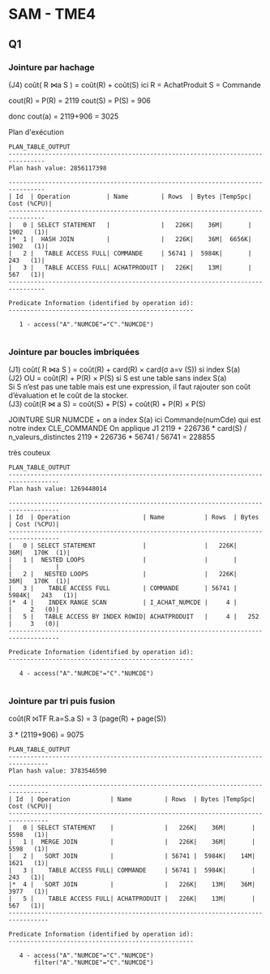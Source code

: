 # SAM - TME4
## Q1
### Jointure par hachage
(J4) coût( R ⋈a S ) = coût(R) + coût(S)
ici R = AchatProduit
S = Commande

cout(R) = P(R) = 2119
cout(S) = P(S) = 906

donc cout(a) = 2119+906 = 3025

Plan d'exécution
```
PLAN_TABLE_OUTPUT                                                               
--------------------------------------------------------------------------------
Plan hash value: 2856117398                                                     
                                                                                
--------------------------------------------------------------------------------
| Id  | Operation          | Name         | Rows  | Bytes |TempSpc| Cost (%CPU)|
--------------------------------------------------------------------------------
|   0 | SELECT STATEMENT   |              |   226K|    36M|       |  1902   (1)|
|*  1 |  HASH JOIN         |              |   226K|    36M|  6656K|  1902   (1)|
|   2 |   TABLE ACCESS FULL| COMMANDE     | 56741 |  5984K|       |   243   (1)|
|   3 |   TABLE ACCESS FULL| ACHATPRODUIT |   226K|    13M|       |   567   (1)|
--------------------------------------------------------------------------------
                                                                                
Predicate Information (identified by operation id):                             
---------------------------------------------------                             
                                                                                
   1 - access("A"."NUMCDE"="C"."NUMCDE")                                        
                                                              
```

### Jointure par boucles imbriquées  
(J1) coût( R ⋈a S ) = coût(R) + card(R) × card(σ a=v (S)) si index S(a)  
(J2) OU = coût(R) + P(R) × P(S) si S est une table sans index S(a)  
Si S n’est pas une table mais est une expression, il faut rajouter son coût d’évaluation et le coût de la stocker.  
(J3) coût(R ⋈ a S) = coût(S) + P(S) + coût(R) + P(R) × P(S)

JOINTURE SUR NUMCDE + on a index S(a) ici Commande(numCde) qui est notre index CLE_COMMANDE
On applique J1
2119 + 226736 * card(S) / n_valeurs_distinctes 
2119 + 226736 * 56741 / 56741 = 228855

très couteux 

```
PLAN_TABLE_OUTPUT                                                                   
------------------------------------------------------------------------------------
Plan hash value: 1269448014                                                         
                                                                                    
------------------------------------------------------------------------------------
| Id  | Operation                    | Name           | Rows  | Bytes | Cost (%CPU)|
------------------------------------------------------------------------------------
|   0 | SELECT STATEMENT             |                |   226K|    36M|   170K  (1)|
|   1 |  NESTED LOOPS                |                |       |       |            |
|   2 |   NESTED LOOPS               |                |   226K|    36M|   170K  (1)|
|   3 |    TABLE ACCESS FULL         | COMMANDE       | 56741 |  5984K|   243   (1)|
|*  4 |    INDEX RANGE SCAN          | I_ACHAT_NUMCDE |     4 |       |     2   (0)|
|   5 |   TABLE ACCESS BY INDEX ROWID| ACHATPRODUIT   |     4 |   252 |     3   (0)|
------------------------------------------------------------------------------------
                                                                                    
Predicate Information (identified by operation id):                                 
---------------------------------------------------                                 
                                                                                    
   4 - access("A"."NUMCDE"="C"."NUMCDE")                                            
                                                                                                                               
```

### Jointure par tri puis fusion
coût(R ⨝TF R.a=S.a S) = 3 (page(R) + page(S))

3 * (2119+906) = 9075

```
PLAN_TABLE_OUTPUT                                                                
---------------------------------------------------------------------------------
Plan hash value: 3783546590                                                      
                                                                                 
---------------------------------------------------------------------------------
| Id  | Operation           | Name         | Rows  | Bytes |TempSpc| Cost (%CPU)|
---------------------------------------------------------------------------------
|   0 | SELECT STATEMENT    |              |   226K|    36M|       |  5598   (1)|
|   1 |  MERGE JOIN         |              |   226K|    36M|       |  5598   (1)|
|   2 |   SORT JOIN         |              | 56741 |  5984K|    14M|  1621   (1)|
|   3 |    TABLE ACCESS FULL| COMMANDE     | 56741 |  5984K|       |   243   (1)|
|*  4 |   SORT JOIN         |              |   226K|    13M|    36M|  3977   (1)|
|   5 |    TABLE ACCESS FULL| ACHATPRODUIT |   226K|    13M|       |   567   (1)|
---------------------------------------------------------------------------------
                                                                                 
Predicate Information (identified by operation id):                              
---------------------------------------------------                              
                                                                                 
   4 - access("A"."NUMCDE"="C"."NUMCDE")                                         
       filter("A"."NUMCDE"="C"."NUMCDE")                                         

```
